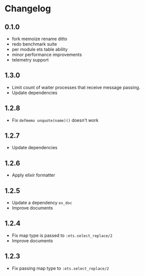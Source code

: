 # Changelog


## 0.1.0

- fork memoize rename ditto
- redo benchmark suite
- per module ets table ability
- minor performance improvements
- telemetry support

## 1.3.0

- Limit count of waiter processes that receive message passing.
- Update dependencies

## 1.2.8

- Fix `defmemo unquote(name)()` doesn't work

## 1.2.7

- Update dependencies

## 1.2.6

- Apply elixir formatter

## 1.2.5

- Update a dependency `ex_doc`
- Improve documents

## 1.2.4

- Fix map type is passed to `:ets.select_replace/2`
- Improve documents

## 1.2.3

- Fix passing map type to `:ets.select_replace/2`
